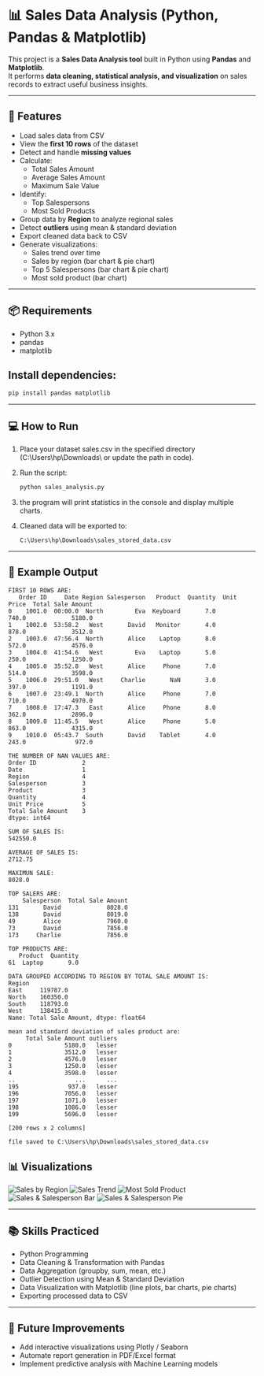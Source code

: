 # 📊 Sales Data Analysis (Python, Pandas & Matplotlib)

This project is a **Sales Data Analysis tool** built in Python using **Pandas** and **Matplotlib**.  
It performs **data cleaning, statistical analysis, and visualization** on sales records to extract useful business insights.

---

## 🚀 Features

- Load sales data from CSV  
- View the **first 10 rows** of the dataset  
- Detect and handle **missing values**  
- Calculate:  
  - Total Sales Amount  
  - Average Sales Amount  
  - Maximum Sale Value  
- Identify:  
  - Top Salespersons  
  - Most Sold Products  
- Group data by **Region** to analyze regional sales  
- Detect **outliers** using mean & standard deviation  
- Export cleaned data back to CSV  
- Generate visualizations:
  - Sales trend over time  
  - Sales by region (bar chart & pie chart)  
  - Top 5 Salespersons (bar chart & pie chart)  
  - Most sold product (bar chart)  

---

## 📦 Requirements

- Python 3.x  
- pandas  
- matplotlib  

## Install dependencies:
```bash
pip install pandas matplotlib
```

---

## 💻 How to Run

1. Place your dataset sales.csv in the specified directory (C:\Users\hp\Downloads\ or update the path in code).

2. Run the script:
    ```bash
    python sales_analysis.py
    ```

3. the program will print statistics in the console and display multiple charts.

4. Cleaned data will be exported to:
    ```bash
    C:\Users\hp\Downloads\sales_stored_data.csv
    ```

---

## 📝 Example Output
```
FIRST 10 ROWS ARE:
   Order ID     Date Region Salesperson   Product  Quantity  Unit Price  Total Sale Amount
0    1001.0  00:00.0  North         Eva  Keyboard       7.0       740.0             5180.0
1    1002.0  53:58.2   West       David   Monitor       4.0       878.0             3512.0
2    1003.0  47:56.4  North       Alice    Laptop       8.0       572.0             4576.0
3    1004.0  41:54.6   West         Eva    Laptop       5.0       250.0             1250.0
4    1005.0  35:52.8   West       Alice     Phone       7.0       514.0             3598.0
5    1006.0  29:51.0   West     Charlie       NaN       3.0       397.0             1191.0
6    1007.0  23:49.1  North       Alice     Phone       7.0       710.0             4970.0
7    1008.0  17:47.3   East       Alice     Phone       8.0       362.0             2896.0
8    1009.0  11:45.5   West       Alice     Phone       5.0       863.0             4315.0
9    1010.0  05:43.7  South       David    Tablet       4.0       243.0              972.0

THE NUMBER OF NAN VALUES ARE:
Order ID             2
Date                 1
Region               4
Salesperson          3
Product              3
Quantity             4
Unit Price           5
Total Sale Amount    3
dtype: int64

SUM OF SALES IS:
542550.0

AVERAGE OF SALES IS:
2712.75

MAXIMUN SALE:
8028.0

TOP SALERS ARE:
    Salesperson  Total Sale Amount
131       David             8028.0
138       David             8019.0
49        Alice             7960.0
73        David             7856.0
173     Charlie             7856.0

TOP PRODUCTS ARE:
   Product  Quantity
61  Laptop       9.0

DATA GROUPED ACCORDING TO REGION BY TOTAL SALE AMOUNT IS:
Region
East     119787.0
North    160350.0
South    118793.0
West     138415.0
Name: Total Sale Amount, dtype: float64

mean and standard deviation of sales product are:
     Total Sale Amount outliers
0               5180.0   lesser
1               3512.0   lesser
2               4576.0   lesser
3               1250.0   lesser
4               3598.0   lesser
..                 ...      ...
195              937.0   lesser
196             7056.0   lesser
197             1071.0   lesser
198             1086.0   lesser
199             5696.0   lesser

[200 rows x 2 columns]

file saved to C:\Users\hp\Downloads\sales_stored_data.csv
```

## 📊 Visualizations

![Sales by Region](Pandas_Matplotlib_projects/SALES_DATA/Images/Sales_by_Region.png)
![Sales Trend](Pandas_Matplotlib_projects/SALES_DATA/Images/Sale_Trend_Over_Time.png)
![Most Sold Product](Pandas_Matplotlib_projects/SALES_DATA/Images/MOST_SOLD_PRODUCT.png)
![Sales & Salesperson Bar](Pandas_Matplotlib_projects/SALES_DATA/Images/DATA_FOR_SALES_AND_SALESPERSON_BAR.png)
![Sales & Salesperson Pie](Pandas_Matplotlib_projects/SALES_DATA/Images/DATA_FOR_SALES_AND_SALESPERSON_PIE.png)

---

## 📚 Skills Practiced

- Python Programming
- Data Cleaning & Transformation with Pandas
- Data Aggregation (groupby, sum, mean, etc.)
- Outlier Detection using Mean & Standard Deviation
- Data Visualization with Matplotlib (line plots, bar charts, pie charts)
- Exporting processed data to CSV

---

## 🎯 Future Improvements

- Add interactive visualizations using Plotly / Seaborn
- Automate report generation in PDF/Excel format
- Implement predictive analysis with Machine Learning models
